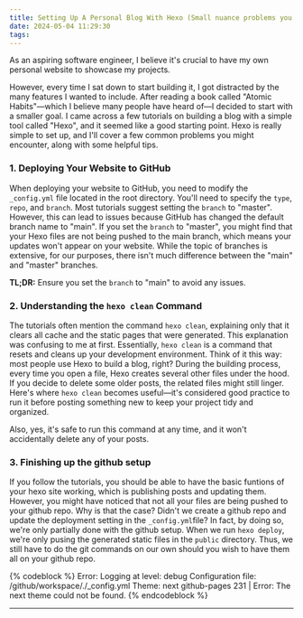 ```yaml
---
title: Setting Up A Personal Blog With Hexo (Small nuance problems you might run into)
date: 2024-05-04 11:29:30
tags:
---
```


As an aspiring software engineer, I believe it's crucial to have my own personal website to showcase my projects.
<!-- more -->
However, every time I sat down to start building it, I got distracted by the many features I wanted to include. After reading a book called "Atomic Habits"—which I believe many people have heard of—I decided to start with a smaller goal. I came across a few tutorials on building a blog with a simple tool called "Hexo", and it seemed like a good starting point. Hexo is really simple to set up, and I'll cover a few common problems you might encounter, along with some helpful tips.

### 1. Deploying Your Website to GitHub
When deploying your website to GitHub, you need to modify the `_config.yml` file located in the root directory. You'll need to specify the `type`, `repo`, and `branch`. Most tutorials suggest setting the `branch` to "master". However, this can lead to issues because GitHub has changed the default branch name to "main". If you set the `branch` to "master", you might find that your Hexo files are not being pushed to the main branch, which means your updates won't appear on your website. While the topic of branches is extensive, for our purposes, there isn't much difference between the "main" and "master" branches.

**TL;DR:**
Ensure you set the `branch` to "main" to avoid any issues.

### 2. Understanding the `hexo clean` Command
The tutorials often mention the command `hexo clean`, explaining only that it clears all cache and the static pages that were generated. This explanation was confusing to me at first. Essentially, `hexo clean` is a command that resets and cleans up your development environment. Think of it this way: most people use Hexo to build a blog, right? During the building process, every time you open a file, Hexo creates several other files under the hood. If you decide to delete some older posts, the related files might still linger. Here's where `hexo clean` becomes useful—it's considered good practice to run it before posting something new to keep your project tidy and organized.

Also, yes, it's safe to run this command at any time, and it won't accidentally delete any of your posts.


### 3. Finishing up the github setup
If you follow the tutorials, you should be able to have the basic funtions of your hexo site working, which is publishing posts and updating them. However, you might have noticed that not all your files are being pushed to your github repo. Why is that the case? Didn't we create a github repo and update the deployment setting in the `_config.yml`file? In fact, by doing so, we're only partially done with the github setup. When we run `hexo deploy`, we're only pusing the generated static files in the `public` directory. Thus, we still have to do the git commands on our own should you wish to have them all on your github repo.


{% codeblock %}
Error:  Logging at level: debug Configuration file: /github/workspace/./_config.yml Theme: next github-pages 231 | Error: The next theme could not be found. 
{% endcodeblock %}


---